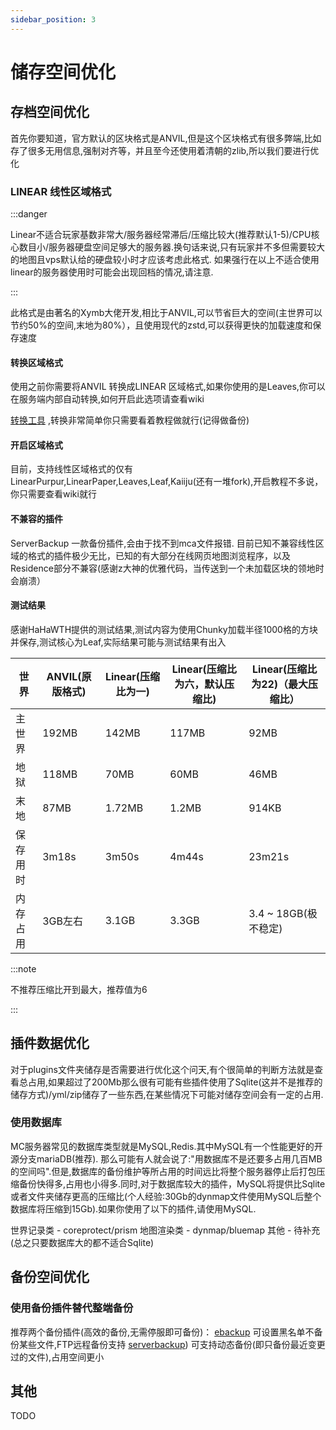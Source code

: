 ```yaml
---
sidebar_position: 3
---
```


# 储存空间优化

## 存档空间优化

首先你要知道，官方默认的区块格式是ANVIL,但是这个区块格式有很多弊端,比如存了很多无用信息,强制对齐等，并且至今还使用着清朝的zlib,所以我们要进行优化

### LINEAR 线性区域格式


:::danger

Linear不适合玩家基数非常大/服务器经常滞后/压缩比较大(推荐默认1-5)/CPU核心数目小/服务器硬盘空间足够大的服务器.换句话来说,只有玩家并不多但需要较大的地图且vps默认给的硬盘较小时才应该考虑此格式. 如果强行在以上不适合使用linear的服务器使用时可能会出现回档的情况,请注意.

:::


此格式是由著名的Xymb大佬开发,相比于ANVIL,可以节省巨大的空间(主世界可以节约50%的空间,末地为80%），且使用现代的zstd,可以获得更快的加载速度和保存速度

#### 转换区域格式

使用之前你需要将ANVIL 转换成LINEAR 区域格式,如果你使用的是Leaves,你可以在服务端内部自动转换,如何开启此选项请查看wiki

[转换工具](https://github.com/xymb-endcrystalme/LinearRegionFileFormatTools) ,转换非常简单你只需要看着教程做就行(记得做备份)

#### 开启区域格式

目前，支持线性区域格式的仅有LinearPurpur,LinearPaper,Leaves,Leaf,Kaiiju(还有一堆fork),开启教程不多说，你只需要查看wiki就行

#### 不兼容的插件

ServerBackup 一款备份插件,会由于找不到mca文件报错.
目前已知不兼容线性区域的格式的插件极少无比，已知的有大部分在线网页地图浏览程序，以及Residence部分不兼容(感谢z大神的优雅代码，当传送到一个未加载区块的领地时会崩溃）

#### 测试结果

感谢HaHaWTH提供的测试结果,测试内容为使用Chunky加载半径1000格的方块并保存,测试核心为Leaf,实际结果可能与测试结果有出入

| 世界 | ANVIL(原版格式) | Linear(压缩比为一) | Linear(压缩比为六，默认压缩比) | Linear(压缩比为22)（最大压缩比）|
| --- | --- | --- | --- | --- |
| 主世界 | 192MB | 142MB | 117MB | 92MB |
| 地狱 | 118MB | 70MB | 60MB | 46MB |
| 末地 | 87MB | 1.72MB | 1.2MB | 914KB |
| 保存用时 | 3m18s | 3m50s | 4m44s | 23m21s |
| 内存占用 | 3GB左右 | 3.1GB | 3.3GB | 3.4 ~ 18GB(极不稳定)|

:::note 

不推荐压缩比开到最大，推荐值为6

:::

## 插件数据优化

对于plugins文件夹储存是否需要进行优化这个问天,有个很简单的判断方法就是查看总占用,如果超过了200Mb那么很有可能有些插件使用了Sqlite(这并不是推荐的储存方式)/yml/zip储存了一些东西,在某些情况下可能对储存空间会有一定的占用.

### 使用数据库

MC服务器常见的数据库类型就是MySQL,Redis.其中MySQL有一个性能更好的开源分支mariaDB(推荐).
那么可能有人就会说了:"用数据库不是还要多占用几百MB的空间吗".但是,数据库的备份维护等所占用的时间远比将整个服务器停止后打包压缩备份快得多,占用也小得多.同时,对于数据库较大的插件，MySQL将提供比Sqlite或者文件夹储存更高的压缩比(个人经验:30Gb的dynmap文件使用MySQL后整个数据库将压缩到15Gb).如果你使用了以下的插件,请使用MySQL.

世界记录类 - coreprotect/prism
地图渲染类 - dynmap/bluemap
其他 - 待补充(总之只要数据库大的都不适合Sqlite)

## 备份空间优化

### 使用备份插件替代整端备份

推荐两个备份插件(高效的备份,无需停服即可备份)：
[ebackup](https://www.spigotmc.org/resources/ebackup-simple-and-reliable-backups-for-your-server-supports-ftp-sftp.69917/) 可设置黑名单不备份某些文件,FTP远程备份支持
[serverbackup](https://www.spigotmc.org/resources/server-backup-ingame-dropbox-ftp-backup-1-8-1-20-multithreaded.79320/)) 可支持动态备份(即只备份最近变更过的文件),占用空间更小

## 其他

TODO

